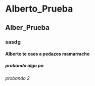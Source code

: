 # Alberto_Prueba
## Alber_Prueba
### sasdg
#### Alberto te caes a pedazos mamarracho
##### probando algo pa
###### probando 2
